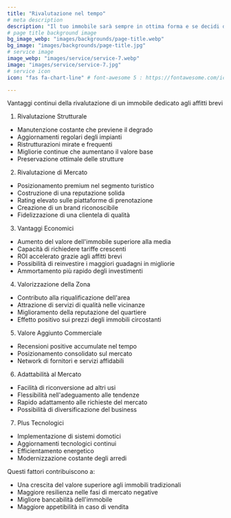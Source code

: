 ```yaml
---
title: "Rivalutazione nel tempo"
# meta description
description: "Il tuo immobile sarà sempre in ottima forma e se decidi di venderlo avrà in allegato una rendita che ne alza il valore di mercato."
# page title background image
bg_image_webp: "images/backgrounds/page-title.webp"
bg_image: "images/backgrounds/page-title.jpg"
# service image
image_webp: "images/service/service-7.webp"
image: "images/service/service-7.jpg"
# service icon
icon: "fas fa-chart-line" # font-awesome 5 : https://fontawesome.com/icons/

---
```


Vantaggi continui della rivalutazione di un immobile dedicato agli affitti brevi

1. Rivalutazione Strutturale
- Manutenzione costante che previene il degrado
- Aggiornamenti regolari degli impianti
- Ristrutturazioni mirate e frequenti
- Migliorie continue che aumentano il valore base
- Preservazione ottimale delle strutture

2. Rivalutazione di Mercato
- Posizionamento premium nel segmento turistico
- Costruzione di una reputazione solida
- Rating elevato sulle piattaforme di prenotazione
- Creazione di un brand riconoscibile
- Fidelizzazione di una clientela di qualità

3. Vantaggi Economici
- Aumento del valore dell'immobile superiore alla media
- Capacità di richiedere tariffe crescenti
- ROI accelerato grazie agli affitti brevi
- Possibilità di reinvestire i maggiori guadagni in migliorie
- Ammortamento più rapido degli investimenti

4. Valorizzazione della Zona
- Contributo alla riqualificazione dell'area
- Attrazione di servizi di qualità nelle vicinanze
- Miglioramento della reputazione del quartiere
- Effetto positivo sui prezzi degli immobili circostanti

5. Valore Aggiunto Commerciale
- Recensioni positive accumulate nel tempo
- Posizionamento consolidato sul mercato
- Network di fornitori e servizi affidabili

6. Adattabilità al Mercato
- Facilità di riconversione ad altri usi
- Flessibilità nell'adeguamento alle tendenze
- Rapido adattamento alle richieste del mercato
- Possibilità di diversificazione del business

7. Plus Tecnologici
- Implementazione di sistemi domotici
- Aggiornamenti tecnologici continui
- Efficientamento energetico
- Modernizzazione costante degli arredi

Questi fattori contribuiscono a:
- Una crescita del valore superiore agli immobili tradizionali
- Maggiore resilienza nelle fasi di mercato negative
- Migliore bancabilità dell'immobile
- Maggiore appetibilità in caso di vendita
